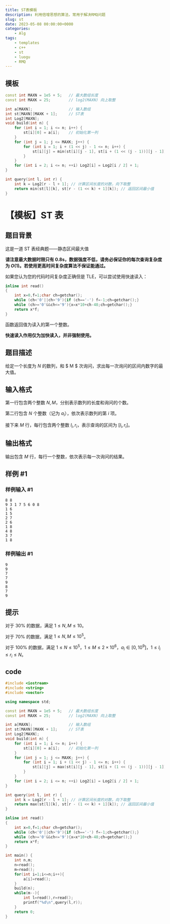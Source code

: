 ```yaml
---
title: ST表模板
description: 利用倍增思想的算法，常用于解决RMQ问题
slug: st
date: 2023-05-08 00:00:00+0000
categories:
    - Alg
tags:
    - templates
    - c++
    - st
    - luogu
    - RMQ
---
```

## 模板
```cpp
const int MAXN = 1e5 + 5;   // 最大数组长度
const int MAXK = 25;        // log2(MAXN) 向上取整

int a[MAXN];                // 输入数组
int st[MAXN][MAXK + 1];     // ST表
int Log2[MAXN];
void build(int n) {
    for (int i = 1; i <= n; i++) {
        st[i][0] = a[i];    // 初始化第一列
    }
    for (int j = 1; j <= MAXK; j++) {
        for (int i = 1; i + (1 << j) - 1 <= n; i++) {
            st[i][j] = min(st[i][j - 1], st[i + (1 << (j - 1))][j - 1]); // 更新ST表
        }
    }
    for (int i = 2; i <= n; ++i) Log2[i] = Log2[i / 2] + 1;
}

int query(int l, int r) {
    int k = Log2[r - l + 1]; // 计算区间长度的对数，向下取整
    return min(st[l][k], st[r - (1 << k) + 1][k]); // 返回区间最小值
}

```
# 【模板】ST 表

## 题目背景

这是一道 ST 表经典题——静态区间最大值

**请注意最大数据时限只有 0.8s，数据强度不低，请务必保证你的每次查询复杂度为 $O(1)$。若使用更高时间复杂度算法不保证能通过。**

如果您认为您的代码时间复杂度正确但是 TLE，可以尝试使用快速读入：

```cpp
inline int read()
{
	int x=0,f=1;char ch=getchar();
	while (ch<'0'||ch>'9'){if (ch=='-') f=-1;ch=getchar();}
	while (ch>='0'&&ch<='9'){x=x*10+ch-48;ch=getchar();}
	return x*f;
}
```

函数返回值为读入的第一个整数。

**快速读入作用仅为加快读入，并非强制使用。**

## 题目描述

给定一个长度为 $N$ 的数列，和 $ M $ 次询问，求出每一次询问的区间内数字的最大值。

## 输入格式

第一行包含两个整数 $N,M$，分别表示数列的长度和询问的个数。

第二行包含 $N$ 个整数（记为 $a_i$），依次表示数列的第 $i$ 项。

接下来 $M$ 行，每行包含两个整数 $l_i,r_i$，表示查询的区间为 $[l_i,r_i]$。

## 输出格式

输出包含 $M$ 行，每行一个整数，依次表示每一次询问的结果。

## 样例 #1

### 样例输入 #1

```
8 8
9 3 1 7 5 6 0 8
1 6
1 5
2 7
2 6
1 8
4 8
3 7
1 8
```

### 样例输出 #1

```
9
9
7
7
9
8
7
9
```

## 提示

对于 $30\%$ 的数据，满足 $1\le N,M\le 10$。

对于 $70\%$ 的数据，满足 $1\le N,M\le {10}^5$。

对于 $100\%$ 的数据，满足 $1\le N\le {10}^5$，$1\le M\le 2\times{10}^6$，$a_i\in[0,{10}^9]$，$1\le l_i\le r_i\le N$。
## code
```cpp
#include <iostream>
#include <string>
#include <vector>

using namespace std;

const int MAXN = 1e5 + 5;   // 最大数组长度
const int MAXK = 25;        // log2(MAXN) 向上取整

int a[MAXN];                // 输入数组
int st[MAXN][MAXK + 1];     // ST表
int Log2[MAXN];
void build(int n) {
    for (int i = 1; i <= n; i++) {
        st[i][0] = a[i];    // 初始化第一列
    }
    for (int j = 1; j <= MAXK; j++) {
        for (int i = 1; i + (1 << j) - 1 <= n; i++) {
            st[i][j] = max(st[i][j - 1], st[i + (1 << (j - 1))][j - 1]); // 更新ST表
        }
    }
    for (int i = 2; i <= n; ++i) Log2[i] = Log2[i / 2] + 1;
}

int query(int l, int r) {
    int k = Log2[r - l + 1]; // 计算区间长度的对数，向下取整
    return max(st[l][k], st[r - (1 << k) + 1][k]); // 返回区间最小值
}

inline int read()
{
	int x=0,f=1;char ch=getchar();
	while (ch<'0'||ch>'9'){if (ch=='-') f=-1;ch=getchar();}
	while (ch>='0'&&ch<='9'){x=x*10+ch-48;ch=getchar();}
	return x*f;
}

int main() {
    int n,m;
    n=read();
    m=read();
    for(int i=1;i<=n;i++){
        a[i]=read();
    }
    build(n);
    while(m--){
        int l=read(),r=read();
        printf("%d\n",query(l,r));
    }
    return 0;
}
```